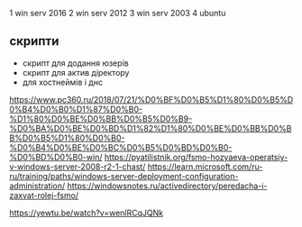 1 win serv 2016
2 win serv 2012
3 win serv 2003
4 ubuntu

## скрипти

- скрипт для додання юзерів
- скрипт для актив діректору
- для хостнеймів і днс

https://www.pc360.ru/2018/07/21/%D0%BF%D0%B5%D1%80%D0%B5%D0%B4%D0%B0%D1%87%D0%B0-%D1%80%D0%BE%D0%BB%D0%B5%D0%B9-%D0%BA%D0%BE%D0%BD%D1%82%D1%80%D0%BE%D0%BB%D0%BB%D0%B5%D1%80%D0%B0-%D0%B4%D0%BE%D0%BC%D0%B5%D0%BD%D0%B0-%D0%BD%D0%B0-win/
https://pyatilistnik.org/fsmo-hozyaeva-operatsiy-v-windows-server-2008-r2-1-chast/
https://learn.microsoft.com/ru-ru/training/paths/windows-server-deployment-configuration-administration/
https://windowsnotes.ru/activedirectory/peredacha-i-zaxvat-rolej-fsmo/

https://yewtu.be/watch?v=wenlRCqJQNk
